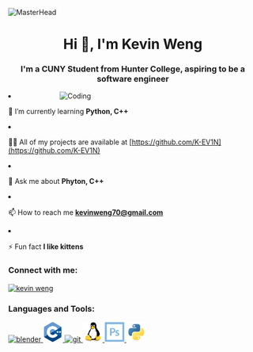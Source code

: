 ![MasterHead](https://i.pinimg.com/originals/b3/26/51/b326517cd8ca44b939a1bee41a7f103c.gif)
<h1 align="center">Hi 👋, I'm Kevin Weng</h1>
<h3 align="center">I'm a CUNY Student from Hunter College, aspiring to be a software engineer</h3>
<img  align="right" alt="Coding" width="400" src="https://i.pinimg.com/originals/2f/fa/7c/2ffa7c3e789320cd9000c4328291dc59.gif"

- 🌱 I’m currently learning **Python, C++**

- 👨‍💻 All of my projects are available at [https://github.com/K-EV1N](https://github.com/K-EV1N)

- 💬 Ask me about **Phyton, C++**

- 📫 How to reach me **kevinweng70@gmail.com**

- ⚡ Fun fact **I like kittens**

<h3 align="left">Connect with me:</h3>
<p align="left">
<a href="https://www.linkedin.com/in/kevin-weng-420915253/" target="blank"><img align="center" src="https://raw.githubusercontent.com/rahuldkjain/github-profile-readme-generator/master/src/images/icons/Social/linked-in-alt.svg" alt="kevin weng" height="30" width="40" /></a>
</p>

<h3 align="left">Languages and Tools:</h3>
<p align="left"> <a href="https://www.blender.org/" target="_blank" rel="noreferrer"> <img src="https://download.blender.org/branding/community/blender_community_badge_white.svg" alt="blender" width="40" height="40"/> </a> <a href="https://www.w3schools.com/cpp/" target="_blank" rel="noreferrer"> <img src="https://raw.githubusercontent.com/devicons/devicon/master/icons/cplusplus/cplusplus-original.svg" alt="cplusplus" width="40" height="40"/> </a> <a href="https://git-scm.com/" target="_blank" rel="noreferrer"> <img src="https://www.vectorlogo.zone/logos/git-scm/git-scm-icon.svg" alt="git" width="40" height="40"/> </a> <a href="https://www.linux.org/" target="_blank" rel="noreferrer"> <img src="https://raw.githubusercontent.com/devicons/devicon/master/icons/linux/linux-original.svg" alt="linux" width="40" height="40"/> </a> <a href="https://www.photoshop.com/en" target="_blank" rel="noreferrer"> <img src="https://raw.githubusercontent.com/devicons/devicon/master/icons/photoshop/photoshop-line.svg" alt="photoshop" width="40" height="40"/> </a> <a href="https://www.python.org" target="_blank" rel="noreferrer"> <img src="https://raw.githubusercontent.com/devicons/devicon/master/icons/python/python-original.svg" alt="python" width="40" height="40"/> </a> </p>
